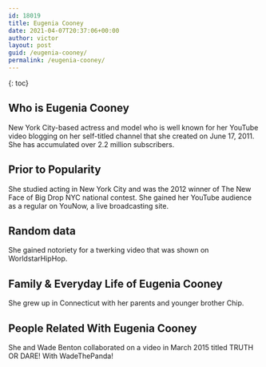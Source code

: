 ```yaml
---
id: 18019
title: Eugenia Cooney
date: 2021-04-07T20:37:06+00:00
author: victor
layout: post
guid: /eugenia-cooney/
permalink: /eugenia-cooney/
---
```



{: toc}


## Who is Eugenia Cooney



New York City-based actress and model who is well known for her YouTube video blogging on her self-titled channel that she created on June 17, 2011. She has accumulated over 2.2 million subscribers. 

                
                
                
## Prior to Popularity



She studied acting in New York City and was the 2012 winner of The New Face of Big Drop NYC national contest. She gained her YouTube audience as a regular on YouNow, a live broadcasting site. 

                
                
                
## Random data



She gained notoriety for a twerking video that was shown on WorldstarHipHop. 

                
                
                
## Family & Everyday Life of Eugenia Cooney



She grew up in Connecticut with her parents and younger brother Chip. 

                
                
                
## People Related With Eugenia Cooney



She and Wade Benton collaborated on a video in March 2015 titled TRUTH OR DARE! With WadeThePanda! 

                
              
            
          
          
          